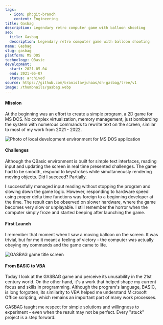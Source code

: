 ```yaml
---
tags:
  - icon: ph:git-branch
    content: Engineering
title: Gasbag
description: Legendary retro computer game with balloon shooting
seo:
  title: Gasbag
  description: Legendary retro computer game with balloon shooting
name: Gasbag
slug: gasbag
platform: MS DOS
technology: QBasic
development:
  start: 2021-05-04
  end: 2021-05-07
  status: archived
source: https://github.com/branislavjuhaas/dn-gasbag/tree/v1
image: /thumbnails/gasbag.webp
---
```


#### Mission

At the beginning was an effort to create a simple program, a 2D game for MS DOS. No complex virtualization, memory management, just bombarding the system with numerous commands to rewrite text on the screen, similar to most of my work from 2021 - 2022.

![Photo of local development environment for MS DOS application](/portfolio/retro-setup.webp)

#### Challenges

Although the QBasic environment is built for simple text interfaces, reading input and updating the screen in real time presented challenges. The game had to be smooth, respond to keystrokes while simultaneously rendering moving objects. Did I succeed? Partially.

I successfully managed input reading without stopping the program and slowing down the game logic. However, responding to hardware speed using proper delta time functions was foreign to a beginning developer at the time. The result can be observed on slower hardware, where the game becomes very slow or unplayable. I still remember the horror when the computer simply froze and started beeping after launching the game.

#### First Launch

I remember that moment when I saw a moving balloon on the screen. It was trivial, but for me it meant a feeling of victory - the computer was actually obeying my commands and the game came to life.

![GASBAG game title screen](/portfolio/gasbag-title.webp)

#### From BASIC to VBA

Today I look at the GASBAG game and perceive its unusability in the 21st century world. On the other hand, it's a work that helped shape my current focus and skills in programming. Although the program's language, BASIC, is long forgotten, its similarity to VBA helped me understand Microsoft Office scripting, which remains an important part of many work processes.

GASBAG taught me respect for simple solutions and willingness to experiment - even when the result may not be perfect. Every "stuck" project is a step forward.

